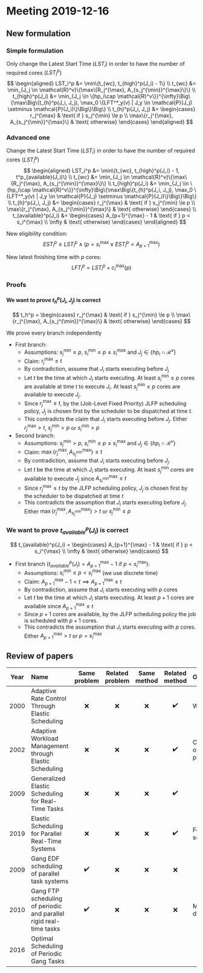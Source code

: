 
# Meeting 2019-12-16

## New formulation

### Simple formulation

Only change the Latest Start Time ($LST_i$) in order to have the number of required cores ($LST_I^p$)
$$
\begin{aligned}
LST_i^p &= \min\{t_{wc}, t_{high}^p(J_i) - 1\} \\
t_{wc} &= \min_{J_j \in \mathcal{R}^v}\{\max\{R_j^{\max}, A_{s_j^{\min}}^{\max}\}\} \\
t_{high}^p(J_i) &= \min_{J_j \in \{hp_i\cap \mathcal{R}^v\}}^{\infty}\Big\{\max\Big\{t_{h}^p(J_i, J_j), 
\max_0 \{LFT^*_y(v) | J_y \in \mathcal{P}(J_j) \setminus \mathcal{P}(J_i)\}\Big\}\Big\} \\
t_{h}^p(J_i, J_j) &= \begin{cases}
r_j^{\max} & \text{ if } s_j^{\min} \le p \\
\max\{r_j^{\max}, A_{s_j^{\min}}^{\max}\} & \text{ otherwise}
\end{cases}
\end{aligned}
$$


### Advanced one

Change the Latest Start Time ($LST_i$) in order to have the number of required cores ($LST_i^p$)
$$
\begin{aligned}
LST_i^p &= \min\{t_{wc}, t_{high}^p(J_i) - 1, t^p_{available}(J_i)\} \\
t_{wc} &= \min_{J_j \in \mathcal{R}^v}\{\max\{R_j^{\max}, A_{s_j^{\min}}^{\max}\}\} \\
t_{high}^p(J_i) &= \min_{J_j \in \{hp_i\cap \mathcal{R}^v\}}^{\infty}\Big\{\max\Big\{t_{h}^p(J_i, J_j),
\max_0 \{LFT^*_y(v) | J_y \in \mathcal{P}(J_j) \setminus \mathcal{P}(J_i)\}\Big\}\Big\} \\
t_{h}^p(J_i, J_j) &= \begin{cases}
r_j^{\max} & \text{ if } s_j^{\min} \le p \\
\max\{r_j^{\max}, A_{s_j^{\min}}^{\max}\} & \text{ otherwise}
\end{cases} \\
t_{available}^p(J_i) &= \begin{cases}
A_{p+1}^{\max} - 1 & \text{ if } p < s_i^{\max} \\
\infty & \text{ otherwise}
\end{cases}
\end{aligned}
$$

New eligibility condition:
$$
EST_i^p \le LST_i^p \land (p = s_i^{\max} \lor EST_i^p < A_{p+1}^{\max})
$$

New latest finishing time with $p$ cores:
$$
LFT_i^p = LST_i^p + c_i^{\max}(p)
$$

### Proofs

#### We want to prove $t_h^p(J_i, J_j)$ is correct

$$
t_h^p =
\begin{cases}
r_j^{\max} & \text{ if } s_j^{\min} \le p \\
\max\{r_j^{\max}, A_{s_j^{\min}}^{\max}\} & \text{ otherwise}
\end{cases}
$$

We prove every branch independently

- First branch:
  - Assumptions: $s_j^{\min} \le p$,  $s_i^{\min} \le p \le s_i^{max}$ and $J_j \in \{hp_i \cap \mathcal{R}^v \}$
  - Claim: $r_j^{\max} \le t$
  - By contradiction, assume that $J_i$ starts executing before $J_j$
  - Let $t$ be the time at which $J_i$ starts executing. At least $s_i^{\min} \le p$ cores are available at time $t$ to execute $J_i$. At least $s_j^{\min} \le p$ cores are available to execute $J_j$.
  - Since $r_j^{\max} \le t$, by the (Job-Level Fixed Priority) JLFP scheduling policy, $J_j$ is chosen first by the scheduler to be dispatched at time $t$.
  - This contradicts the claim that $J_i$ starts executing before $J_j$. Either $r_j^{\max} > t$, $s_j^{\min} > p$ or $s_i^{\min} > p$
- Second branch:
  - Assumptions: $s_j^{\min} > p$, $s_i^{\min} \le p \le s_i^{\max}$ and $J_j \in \{hp_i \cap \mathcal{R}^v \}$
  - Claim: $\max\{r_j^{\max}, A_{s_j^{\min}}^{\max}\} \le t$
  - By contradiction, assume that $J_i$ starts executing before $J_j$.
  - Let $t$ be the time at which $J_i$ starts executing. At least $s_j^{\min}$ cores are available to execute $J_j$ since $A_{s_i^{\min}}^{\max} \le t$ 
  - Since $r_j^{\max} \le t$ by the JLFP scheduling policy, $J_j$ is chosen first by the scheduler to be dispatched at time $t$
  - This contradicts the assumption that $J_i$ starts executing before $J_j$. Either $\max\{r_j^{\max}, A_{s_j^{\min}}^{\max}\} > t$ or $s_j^{\min} \le p$

### We want to prove $t_{available}^p(J_i)$ is correct

$$
t_{available}^p(J_i) = 
\begin{cases}
A_{p+1}^{\max} - 1 & \text{ if } p < s_i^{\max} \\
\infty & \text{ otherwise}
\end{cases}
$$

- First branch ($t_{available}^p(J_i) = A_{p+1}^{\max} - 1 \text{ if } p < s_i^{\max}$):
  - Assumptions: $s_i^{\min} \le p < s_i^{\max}$ (we use discrete time)
  - Claim: $A^{\max}_{p+1} - 1 < t \implies A_{p+1}^{\max} \le t$
  - By contradiction, assume that $J_i$ starts executing with $p$ cores
  - Let $t$ be the time at which $J_i$ starts executing. At least $p + 1$ cores are available since $A_{p+1}^{\max} \le t$
  - Since $p+1$ cores are available, by the JLFP scheduling policy the job is scheduled with $p+1$ cores.
  - This contradicts the assumption that $J_i$ starts executing with $p$ cores. Either $A_{p+1}^{\max} > t$ or $p = s_i^{\max}$

## Review of papers

| Year  | Name                                                    | Same<br>problem | Related<br>problem | Same<br>method | Related<br>method | Observations               |
| :---: | :------------------------------------------------------ | :-------------: | :----------------: | :------------: | :---------------: | -------------------------- |
| 2000  | Adaptive Rate Control Through Elastic Scheduling        |        ❌        |         ❌          |       ❌        |        ✔️         | WIP                        |
| 2002  | Adaptive Workload Management through Elastic Scheduling |        ❌        |         ❌          |       ❌        |        ✔️         | Continuation of 2000 paper |
| 2009  | Generalized Elastic Scheduling for Real-Time Tasks      |        ❌        |         ❌          |       ❌        |        ✔️         |                            |
| 2019  | Elastic Scheduling for Parallel Real-Time Systems       |        ❌        |         ❌          |       ❌        |        ✔️         | Federated scheduling       |
| 2009  | Gang EDF scheduling of parallel task systems            |       ✔️        |         ❌          |       ❌        |         ❌         |                            |
|2010| Gang FTP scheduling of periodic and parallel rigid real-time tasks| ✔️ | ❌ | ❌ | ❌ | Multiple FTP definitions |
|2016 | Optimal Scheduling of Periodic Gang Tasks |
